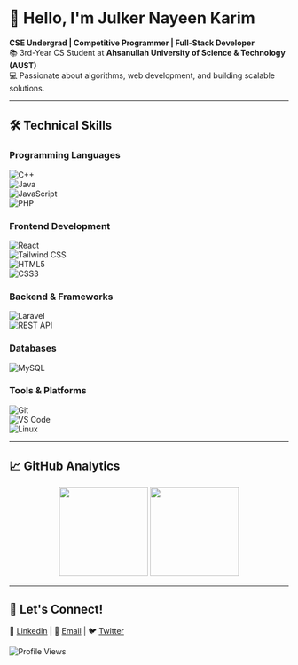 # 👋 Hello, I'm Julker Nayeen Karim  

**CSE Undergrad | Competitive Programmer | Full-Stack Developer**  
📚 3rd-Year CS Student at **Ahsanullah University of Science & Technology (AUST)**  
💻 Passionate about algorithms, web development, and building scalable solutions.  

---

## 🛠️ Technical Skills  

### **Programming Languages**  
![C++](https://img.shields.io/badge/-C++-00599C?logo=cplusplus&logoColor=white)  
![Java](https://img.shields.io/badge/-Java-007396?logo=java&logoColor=white)  
![JavaScript](https://img.shields.io/badge/-JavaScript-F7DF1E?logo=javascript&logoColor=black)  
![PHP](https://img.shields.io/badge/-PHP-777BB4?logo=php&logoColor=white)  

### **Frontend Development**  
![React](https://img.shields.io/badge/-React-61DAFB?logo=react&logoColor=black)  
![Tailwind CSS](https://img.shields.io/badge/-Tailwind_CSS-38B2AC?logo=tailwind-css&logoColor=white)  
![HTML5](https://img.shields.io/badge/-HTML5-E34F26?logo=html5&logoColor=white)  
![CSS3](https://img.shields.io/badge/-CSS3-1572B6?logo=css3&logoColor=white)  

### **Backend & Frameworks**  
![Laravel](https://img.shields.io/badge/-Laravel-FF2D20?logo=laravel&logoColor=white)  
![REST API](https://img.shields.io/badge/-REST_API-FF6C37?logo=api&logoColor=white)  

### **Databases**  
![MySQL](https://img.shields.io/badge/-MySQL-4479A1?logo=mysql&logoColor=white)  

### **Tools & Platforms**  
![Git](https://img.shields.io/badge/-Git-F05032?logo=git&logoColor=white)  
![VS Code](https://img.shields.io/badge/-VS_Code-007ACC?logo=visual-studio-code&logoColor=white)  
![Linux](https://img.shields.io/badge/-Linux-FCC624?logo=linux&logoColor=black)  

---

## 📈 GitHub Analytics  

<p align="center">  
  <img src="https://github-readme-streak-stats.herokuapp.com/?user=jnkarim&theme=dark&background=0D1117&ring=58A6FF&fire=58A6FF&currStreakNum=FFFFFF&currStreakLabel=58A6FF" height="160">  
  <img src="https://github-readme-stats.vercel.app/api/top-langs/?username=jnkarim&layout=compact&theme=dark&bg_color=0D1117&title_color=58A6FF&text_color=FFFFFF" height="160">  
</p>  

---

## 🌟 Let's Connect!  
🔗 [LinkedIn](https://linkedin.com/in/yourprofile) | 📧 [Email](mailto:your-email@example.com) | 🐦 [Twitter](https://twitter.com/yourhandle)  

![Profile Views](https://komarev.com/ghpvc/?username=jnkarim&color=58A6FF&label=PROFILE+VIEWS)  
